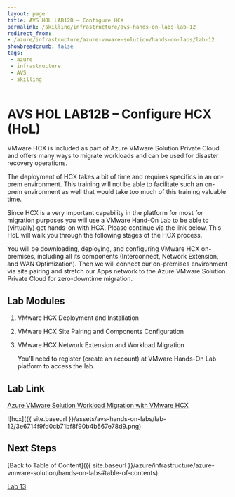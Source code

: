 ```yaml
---
layout: page
title: AVS HOL LAB12B – Configure HCX 
permalink: /skilling/infrastructure/avs-hands-on-labs-lab-12
redirect_from:
- /azure/infrastructure/azure-vmware-solution/hands-on-labs/lab-12
showbreadcrumb: false
tags: 
 - azure
 - infrastructure
 - AVS
 - skilling
---
```


# AVS HOL LAB12B – Configure HCX (HoL)

VMware HCX is included as part of Azure VMware Solution Private Cloud and offers
many ways to migrate workloads and can be used for disaster recovery operations.

The deployment of HCX takes a bit of time and requires specifics in an on-prem
environment. This training will not be able to facilitate such an on-prem
environment as well that would take too much of this training valuable time.

Since HCX is a very important capability in the platform for most for migration
purposes you will use a VMware Hand-On Lab to be able to (virtually) get
hands-on with HCX. Please continue via the link below. This HoL will walk you
through the following stages of the HCX process.

You will be downloading, deploying, and configuring VMware HCX on-premises,
including all its components (Interconnect, Network Extension, and WAN
Optimization). Then we will connect our on-premises environment via site pairing
and stretch our Apps network to the Azure VMware Solution Private Cloud for
zero-downtime migration.

## Lab Modules

1. VMware HCX Deployment and Installation

2. VMware HCX Site Pairing and Components Configuration

3. VMware HCX Network Extension and Workload Migration

   You’ll need to register (create an account) at VMware Hands-On Lab platform
   to access the lab.

## Lab Link

 [Azure VMware Solution Workload Migration with VMware HCX](https://labs.hol.vmware.com/HOL/catalogs/lab/9433) 

![hcx]({{ site.baseurl }}/assets/avs-hands-on-labs/lab-12/3e6714f9fd0cb71bf8f90b4b567e78d9.png)

## Next Steps

[Back to Table of Content]({{ site.baseurl }}/azure/infrastructure/azure-vmware-solution/hands-on-labs#table-of-contents)

[Lab 13](lab-13)
